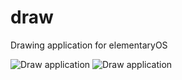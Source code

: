 draw
====

Drawing application for elementaryOS

<img src="http://projects.nsfugames.com/draw.png" title="Draw Intro" alt="Draw application" />
<img src="http://projects.nsfugames.com/draw2.png" title="Draw Look" alt="Draw application" />
